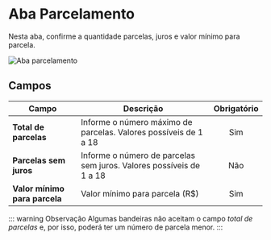 # Aba Parcelamento

Nesta aba, confirme a quantidade parcelas, juros e valor mínimo para parcela.

![Aba parcelamento](/PagSeguro-Checkout-Transparente/assets/tab-installment.png#zoom)

## Campos

| Campo | Descrição | Obrigatório |
| ----- | --------- | :---------: |
| **Total de parcelas** | Informe o número máximo de parcelas. Valores possíveis de 1 a 18 | Sim |
| **Parcelas sem juros** | Informe o número de parcelas sem juros. Valores possíveis de 1 a 18 | Não |
| **Valor mínimo para parcela** | Valor mínimo para parcela (R$) | Sim |

::: warning Observação
Algumas bandeiras não aceitam o campo *total de parcelas* e, por isso, poderá ter um número de parcela menor.
:::